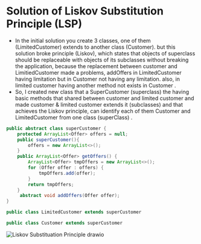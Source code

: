 # Solution of Liskov Substitution Principle (LSP)
* In the initial solution you create 3 classes, one of them (LimitedCustomer) extends to another class (Customer).
but this solution  broke principle (Liskov), which states that objects of superclass should be replaceable with objects of its subclasses without breaking the application, because the replacement between customer and LimitiedCustomer made a problems,
addOffers in LimitedCustomer having limitation but in Customer not having any limitation. also, in limited customer having another method not exists in Customer .
* So, I created new class that a SuperCustomer (superclass) the having basic methods that shared between customer and limited customer and made customer & limited customer extends it (subclasses) and that achieves the Liskov principle, can identify each of them Customer and LimitedCustomer from one class (superClass) .

```java
public abstract class superCustomer {
    protected ArrayList<Offer> offers = null;
    public superCustomer(){
        offers = new ArrayList<>();
    }
    public ArrayList<Offer> getOffers() {
        ArrayList<Offer> tmpOffers = new ArrayList<>();
        for (Offer offer : offers) {
            tmpOffers.add(offer);
        }
        return tmpOffers;
    }
     abstract void addOffers(Offer offer);
}
```
```java
public class LimitedCustomer extends superCustomer
```
```java
public class Customer extends superCustomer
```

![Liskov Substituation Principle drawio](https://user-images.githubusercontent.com/92352860/196255281-ad633273-9e81-4701-b0bf-02fa6aacffe0.png)
